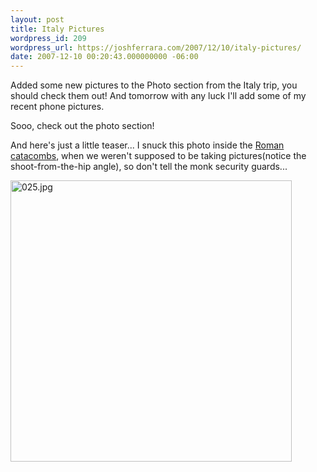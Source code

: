 ```yaml
---
layout: post
title: Italy Pictures
wordpress_id: 209
wordpress_url: https://joshferrara.com/2007/12/10/italy-pictures/
date: 2007-12-10 00:20:43.000000000 -06:00
---
```

Added some new pictures to the Photo section from the Italy trip, you should check them out! And tomorrow with any luck I'll add some of my recent phone pictures.

Sooo, check out the photo section!

And here's just a little teaser... I snuck this photo inside the <a href="http://en.wikipedia.org/wiki/Catacombs_of_Rome">Roman catacombs</a>, when we weren't supposed to be taking pictures(notice the shoot-from-the-hip angle), so don't tell the monk security guards...

<img src='https://joshferrara.com/wp-content/uploads/2007/12/025.jpg' alt='025.jpg' width="450px" />
